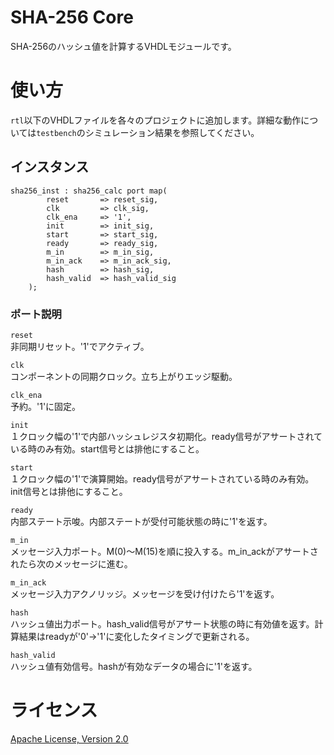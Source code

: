 ﻿SHA-256 Core
====================

SHA-256のハッシュ値を計算するVHDLモジュールです。


使い方
==========

`rtl`以下のVHDLファイルを各々のプロジェクトに追加します。詳細な動作については`testbench`のシミュレーション結果を参照してください。


インスタンス
-----------------------------
	sha256_inst : sha256_calc port map(
			reset		=> reset_sig,
			clk			=> clk_sig,
			clk_ena		=> '1',
			init		=> init_sig,
			start		=> start_sig,
			ready		=> ready_sig,
			m_in		=> m_in_sig,
			m_in_ack	=> m_in_ack_sig,
			hash		=> hash_sig,
			hash_valid	=> hash_valid_sig
		);

### ポート説明 ###

`reset`  
非同期リセット。'1'でアクティブ。

`clk`  
コンポーネントの同期クロック。立ち上がりエッジ駆動。

`clk_ena`  
予約。'1'に固定。

`init`  
１クロック幅の'1'で内部ハッシュレジスタ初期化。ready信号がアサートされている時のみ有効。start信号とは排他にすること。

`start`  
１クロック幅の'1'で演算開始。ready信号がアサートされている時のみ有効。init信号とは排他にすること。

`ready`  
内部ステート示唆。内部ステートが受付可能状態の時に'1'を返す。

`m_in`  
メッセージ入力ポート。M(0)～M(15)を順に投入する。m_in_ackがアサートされたら次のメッセージに進む。

`m_in_ack`  
メッセージ入力アクノリッジ。メッセージを受け付けたら'1'を返す。

`hash`  
ハッシュ値出力ポート。hash_valid信号がアサート状態の時に有効値を返す。計算結果はreadyが'0'→'1'に変化したタイミングで更新される。

`hash_valid`  
ハッシュ値有効信号。hashが有効なデータの場合に'1'を返す。


ライセンス
=========

[Apache License, Version 2.0](http://www.apache.org/licenses/LICENSE-2.0)
